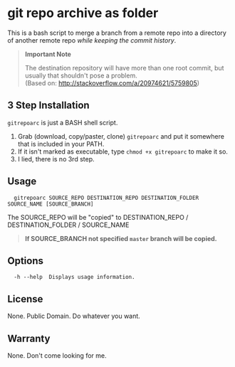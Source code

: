 # git repo archive as folder
  
This is a bash script to merge a branch from a remote repo into a directory of another remote repo *while keeping the commit history*.
> **Important Note**
>
> The destination repository will have more than one root commit, but usually that shouldn't pose a problem.  
> (Based on: http://stackoverflow.com/a/20974621/5759805)

## 3 Step Installation

`gitrepoarc` is just a BASH shell script.

1. Grab (download, copy/paster, clone) `gitrepoarc` and put it somewhere that is included in your PATH.
2. If it isn't marked as executable, type  `chmod +x gitrepoarc` to make it so.
3. I lied, there is no 3rd step. 

## Usage
```
  gitrepoarc SOURCE_REPO DESTINATION_REPO DESTINATION_FOLDER SOURCE_NAME [SOURCE_BRANCH]
```
The SOURCE_REPO will be "copied" to DESTINATION_REPO / DESTINATION_FOLDER / SOURCE_NAME
> **If SOURCE_BRANCH not specified `master` branch will be copied.**

## Options
```
  -h --help  Displays usage information.
```

## License
None. Public Domain. Do whatever you want.

## Warranty
None. Don't come looking for me.
